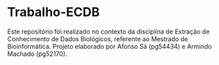 # Trabalho-ECDB

Este repositório foi realizado no contexto da disciplina de Extração de Conhecimento de Dados Biológicos, referente ao Mestrado de Bioinformática. Projeto elaborado por Afonso Sá (pg54434) e Armindo Machado (pg52170).

